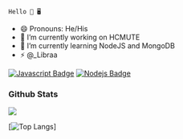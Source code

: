 ```text
Hello 🌙 🖥️
```

- 😄 Pronouns: He/His
- 🔭 I’m currently working on HCMUTE
- 🌱 I’m currently learning NodeJS and MongoDB
- ⚡ @_Libraa

[![Javascript Badge](https://img.shields.io/badge/-Javascript-F0DB4F?style=for-the-badge&labelColor=black&logo=javascript&logoColor=F0DB4F)](#) [![Nodejs Badge](https://img.shields.io/badge/-Nodejs-3C873A?style=for-the-badge&labelColor=black&logo=node.js&logoColor=3C873A)](#) 

### Github Stats

<img src="https://github-readme-stats.vercel.app/api?username=puimekster&show_icons=true&theme=radical" />

[![Top Langs](https://github-readme-stats.vercel.app/api/top-langs/?username=puimekster&layout=compact)]

